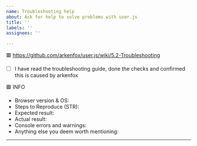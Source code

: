 ```yaml
---
name: Troubleshooting help
about: Ask for help to solve problems with user.js
title: ''
labels: ''
assignees: ''

---
```


<!--

Issues will be closed as invalid if you do not troubleshoot first, or if you ignore the steps in the template.

We do not support forks.

-->

🟥 https://github.com/arkenfox/user.js/wiki/5.2-Troubleshooting
- [ ] I have read the troubleshooting guide, done the checks and confirmed this is caused by arkenfox

🟪 INFO
  - Browser version & OS:
  - Steps to Reproduce (STR):
  - Expected result:
  - Actual result:
  - Console errors and warnings:
  - Anything else you deem worth mentioning:

---
